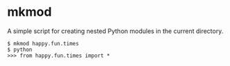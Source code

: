 # mkmod

A simple script for creating nested Python modules in the current directory.

    $ mkmod happy.fun.times
    $ python
    >>> from happy.fun.times import *
